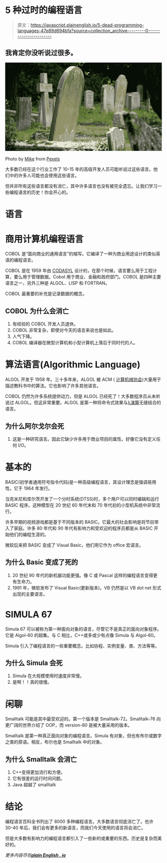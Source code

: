 # 5 种过时的编程语言

> 原文：<https://javascript.plainenglish.io/5-dead-programming-languages-47e89d694bfa?source=collection_archive---------0----------------------->

## 我肯定你没听说过很多。

![](img/3c83acbe94c8296700b61ad38c6cccfd.png)

Photo by [Mike](https://www.pexels.com/@mikebirdy?utm_content=attributionCopyText&utm_medium=referral&utm_source=pexels) from [Pexels](https://www.pexels.com/photo/close-up-photography-of-concrete-tombstones-116909/?utm_content=attributionCopyText&utm_medium=referral&utm_source=pexels)

大多数已经在这个行业工作了 10-15 年的高级开发人员可能听说过这些语言。他们中的许多人可能也会使用这些语言。

但并非所有这些语言都没有消亡，其中许多语言也没有被完全遗忘。让我们学习一些编程语言的历史！你会开心的。

# 语言

# 商用计算机编程语言

COBOL 是“面向商业的通用语言”的缩写。它编译了一种为商业用途设计的类似英语的编程语言。

COBOL 是在 1959 年由 [CODASYL](https://en.wikipedia.org/wiki/CODASYL) 设计的，在那个时候，语言要么用于工程计算，要么用于管理数据。Cobol 用于商业、金融和政府部门。COBOL 是四种主要语言之一，另外三种是 ALGOL、LISP 和 FORTRAN。

COBOL 最重要的补充是记录数据的概念。

## COBOL 为什么会消亡

1.  有经验的 COBOL 开发人员退休。
2.  COBOL 非常复杂，即使对今天的语言来说也是如此。
3.  人气下降。
4.  COBOL 编译器在微型计算机和小型计算机上落后于同时代的人。

# 算法语言(Algorithmic Language)

ALGOL 开发于 1958 年。三十多年来，ALGOL 被 ACM ( [计算机械协会](https://en.wikipedia.org/wiki/Association_for_Computing_Machinery))大量用于描述教科书中的算法。它也影响了许多其他语言。

COBOL 仍然为许多系统提供动力，但是 ALGOL 已经死了！大多数程序员从未听说过 ALGOL。但这非常重要。ALGOL 是第一种将命令式效果与[λ演算](https://en.wikipedia.org/wiki/Lambda_calculus)无缝结合的语言。

## 为什么阿尔戈尔会死

1.  这是一种研究语言。因此它缺少许多用于商业项目的属性。好像它没有定义任何 I/O。

# 基本的

BASIC(初学者通用符号指令代码)是一种高级编程语言，其设计理念是强调易用性。它于 1964 年发行。

当克米尼和库尔茨开发了一个分时系统(DTSS)时，多个用户可以同时编辑和运行 BASIC 程序。这种模型在 20 世纪 60 年代末和 70 年代初的小型机系统中非常流行。

许多早期的视频游戏都是基于不同版本的 BASIC。它最大的社会影响是将节目带入了家庭。许多 80 年代和 90 年代有影响力和受欢迎的程序员都是从 BASIC 开始他们的编程生涯的。

微软后来把 BASIC 变成了 Visual Basic，他们用它作为 office 宏语言。

## 为什么 Basic 变成了死的

1.  20 世纪 90 年代的新机器功能更强。像 C 或 Pascal 这样的编程语言变得更有生命力。
2.  1991 年，微软发布了 Visual Basic(更新版本)。VB 仍然是以 VB dot net 形式出现的主要语言。

# SIMULA 67

Simula 67 可以被称为第一种面向对象的语言，尽管它不是真正的面向对象程序。它是 Algol-60 的超集。与 C 相比，C++或多或少有点像 Simula 与 Algol-60。

Simula 引入了编程语言的一些重要概念。比如协程、实例变量、类、方法等等。

## 为什么 Simula 会死

1.  Simula 在大规模使用时速度非常慢。
2.  是啊！！真的很慢。

# 闲聊

Smalltalk 可能是其中最受欢迎的。第一个版本是 Smalltalk-72。Smalltalk-76 向更广阔的世界介绍了 OOP，而 version-80 是被大量采用的版本。

Smalltalk 是第一种真正面向对象的编程语言。Simula 有对象，但也有布尔或数字之类的原语。相反，布尔也是 Smalltalk 中的对象。

## 为什么 Smalltalk 会消亡

1.  C++变得更加流行和方便。
2.  它有很差的运行时间问题。
3.  Java 超越了 smalltalk

# 结论

编程语言百科全书列出了 8000 多种编程语言。大多数语言彻底消亡了。也许 30-40 年后，我们会有更多的新语言，而我们今天使用的语言将会消亡。

但是大多数有影响力的编程语言都引入了一些新的或重要的东西。历史是复杂而美好的。

*更多内容尽在*[***plain English . io***](http://plainenglish.io/)